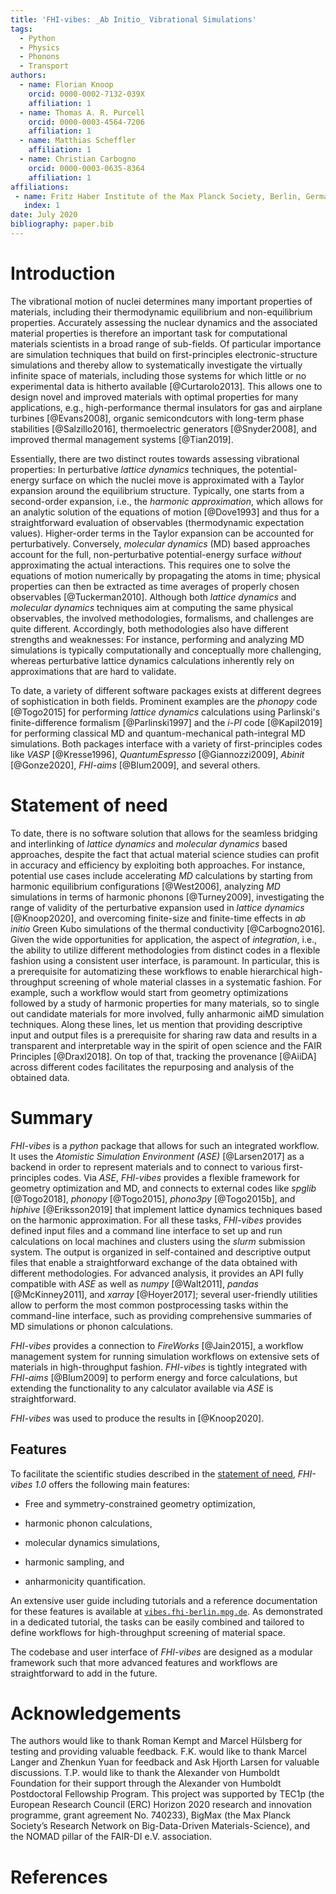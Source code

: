 ```yaml
---
title: 'FHI-vibes: _Ab Initio_ Vibrational Simulations'
tags:
  - Python
  - Physics
  - Phonons
  - Transport
authors:
  - name: Florian Knoop
    orcid: 0000-0002-7132-039X
    affiliation: 1
  - name: Thomas A. R. Purcell
    orcid: 0000-0003-4564-7206
    affiliation: 1
  - name: Matthias Scheffler
    affiliation: 1
  - name: Christian Carbogno
    orcid: 0000-0003-0635-8364
    affiliation: 1
affiliations:
 - name: Fritz Haber Institute of the Max Planck Society, Berlin, Germany
   index: 1
date: July 2020
bibliography: paper.bib
---
```


# Introduction

The vibrational motion of nuclei determines many important properties of materials, including their thermodynamic equilibrium and non-equilibrium properties. Accurately assessing the nuclear dynamics and the associated material properties is therefore an important task for computational materials scientists in a broad range of sub-fields. Of particular importance are simulation techniques that build on first-principles electronic-structure simulations and thereby allow to systematically investigate the virtually infinite space of materials, including those systems for which little or no experimental data is hitherto available [@Curtarolo2013]. This allows one
to design novel and improved materials with optimal properties for many applications, e.g., high-performance thermal insulators for gas and airplane turbines [@Evans2008], organic semicondcutors with long-term phase stabilities [@Salzillo2016], thermoelectric generators [@Snyder2008], and improved thermal management systems [@Tian2019].

Essentially, there are two distinct routes towards assessing vibrational properties:
In perturbative _lattice dynamics_ techniques, the potential-energy surface on which the nuclei move is approximated with a Taylor expansion around the equilibrium structure. 
Typically, one starts from a second-order expansion, i.e., the _harmonic approximation_, which allows for an analytic solution of the equations of motion [@Dove1993] 
and thus for a straightforward evaluation of observables (thermodynamic expectation values). Higher-order terms in the Taylor expansion can be accounted for perturbatively.
Conversely, _molecular dynamics_ (MD) based approaches account for the full, non-perturbative potential-energy surface _without_ approximating the actual interactions. This requires
one to solve the equations of motion numerically by propagating the atoms in time; physical properties can then be extracted as time  averages of properly chosen observables [@Tuckerman2010].
Although both _lattice dynamics_ and _molecular dynamics_ techniques aim at computing the same physical observables, the involved methodologies, formalisms, and challenges are quite different.
Accordingly, both methodologies also have different strengths and weaknesses: For instance, performing and analyzing MD simulations is typically computationally and conceptually more challenging,
whereas perturbative lattice dynamics calculations inherently rely on approximations that are hard to validate.

To date, a variety of different software packages exists at different degrees of sophistication in both fields. Prominent examples are the _phonopy_ code [@Togo2015] for performing _lattice dynamics_
calculations using Parlinski's finite-difference formalism [@Parlinski1997] and the _i-PI_ code [@Kapil2019] for performing classical MD and quantum-mechanical path-integral MD simulations.
Both packages interface with a variety of first-principles codes like *VASP* [@Kresse1996], *QuantumEspresso* [@Giannozzi2009], *Abinit* [@Gonze2020], *FHI-aims* [@Blum2009], and several others.


# Statement of need
To date, there is no software solution that allows for the seamless bridging and interlinking of _lattice dynamics_ and  _molecular dynamics_ based approaches, despite the fact that actual material science studies can profit in accuracy and efficiency by exploiting both approaches. For instance,
potential use cases include 
accelerating _MD_ calculations by starting from harmonic equilibrium configurations [@West2006], 
analyzing _MD_ simulations in terms of harmonic phonons [@Turney2009], 
investigating the range of validity of the perturbative expansion used in _lattice dynamics_ [@Knoop2020], 
and overcoming finite-size and finite-time effects in _ab initio_ Green Kubo simulations of the thermal conductivity [@Carbogno2016]. 
Given the wide opportunities for application, the aspect of _integration_, i.e., the ability to utilize different methodologies from distinct codes in a flexible fashion using a consistent user interface, is paramount. In particular, this is a prerequisite for automatizing these workflows to enable hierarchical high-throughput screening of whole material classes in a systematic fashion. For example, such a workflow would start from geometry optimizations followed by a study of harmonic properties for many materials, so to single out candidate materials for more involved, fully anharmonic aiMD simulation techniques. Along these lines, let us mention that providing descriptive input and output files is a prerequisite for sharing raw data and results in a transparent and interpretable way in the spirit of open science and the FAIR Principles [@Draxl2018]. On top of that, tracking the provenance [@AiiDA] across different codes facilitates the repurposing and analysis of the obtained data.

# Summary

_FHI-vibes_ is a _python_ package that allows for such an integrated workflow. It uses the _Atomistic Simulation Environment (ASE)_ [@Larsen2017] as a backend in order to represent materials and to connect to various first-principles codes. Via _ASE_, _FHI-vibes_ provides a flexible framework for geometry optimization and MD, and connects to external codes like _spglib_ [@Togo2018], _phonopy_ [@Togo2015], _phono3py_ [@Togo2015b], and _hiphive_ [@Eriksson2019] that implement lattice dynamics techniques based on the harmonic approximation. For all these tasks, _FHI-vibes_ provides defined input files and a command line interface to set up and run calculations on local machines and clusters using the _slurm_ submission system. The output is organized in self-contained and descriptive output files that enable a straightforward exchange of the data obtained with different methodologies.
For advanced analysis, it provides an API fully compatible  with _ASE_ as well as _numpy_ [@Walt2011], _pandas_ [@McKinney2011], and _xarray_ [@Hoyer2017]; several user-friendly utilities allow to perform the most common postprocessing tasks within the command-line interface, such as providing comprehensive summaries of MD simulations or phonon calculations.

_FHI-vibes_ provides a connection to *FireWorks* [@Jain2015], a workflow management system for running simulation workflows on extensive sets of materials in high-throughput fashion. _FHI-vibes_ is tightly integrated with *FHI-aims* [@Blum2009] to perform energy and force calculations, but extending the functionality to any calculator available via *ASE* is straightforward.

_FHI-vibes_ was used to produce the results in [@Knoop2020].

## Features

To facilitate the scientific studies described in the [statement of need](#statement-of-need), _FHI-vibes 1.0_ offers the following main features:

- Free and symmetry-constrained geometry optimization, 

- harmonic phonon calculations, 

- molecular dynamics simulations, 

- harmonic sampling, and 

- anharmonicity quantification. 

An extensive user guide including tutorials and a reference documentation for these features is available at [`vibes.fhi-berlin.mpg.de`](http://vibes.fhi-berlin.mpg.de/). As demonstrated in a dedicated tutorial, the tasks can be easily combined and tailored to define workflows for high-throughput screening of material space.

The codebase and user interface of *FHI-vibes* are designed as a modular framework such that more advanced features and workflows are straightforward to add in the future.

# Acknowledgements
The authors would like to thank Roman Kempt and Marcel Hülsberg for testing and providing valuable feedback. F.K. would like to thank Marcel Langer and Zhenkun Yuan for feedback and Ask Hjorth Larsen for valuable discussions. T.P. would like to thank the Alexander von Humboldt Foundation for their support through the Alexander von Humboldt Postdoctoral Fellowship Program. This project was supported by TEC1p (the European Research Council (ERC) Horizon 2020 research and innovation programme, grant agreement No. 740233), BigMax (the Max Planck Society’s Research Network on Big-Data-Driven Materials-Science), and the NOMAD pillar of the FAIR-DI e.V. association.

# References
